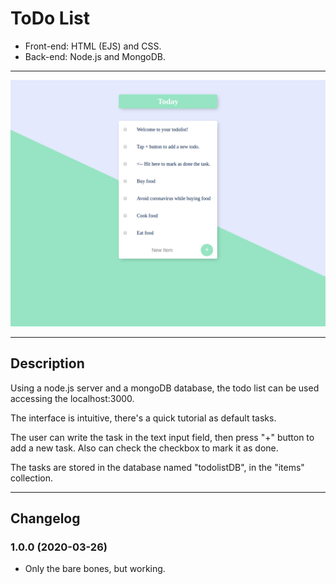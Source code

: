 # ToDo List

- Front-end: HTML (EJS) and CSS.
- Back-end: Node.js and MongoDB.
 
---

![Screenshot](screenshot.png)

---

## Description
Using a node.js server and a mongoDB database, the todo list can be used accessing the localhost:3000.

The interface is intuitive, there's a quick tutorial as default tasks.

The user can write the task in the  text input field, then press "+" button to add a new task. Also can check the checkbox to mark it as done.

The tasks are stored in the database named "todolistDB", in the "items" collection.

---

## Changelog
### 1.0.0 (2020-03-26)
- Only the bare bones, but working.